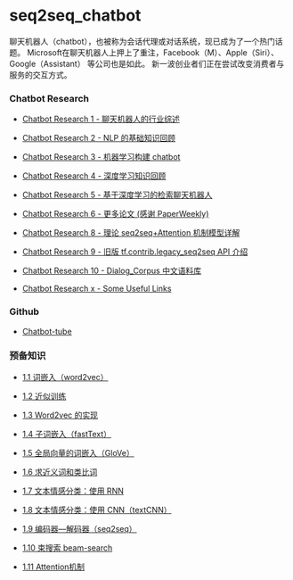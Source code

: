 # seq2seq_chatbot

聊天机器人（chatbot），也被称为会话代理或对话系统，现已成为了一个热门话题。 Microsoft在聊天机器人上押上了重注，Facebook（M）、Apple（Siri）、Google（Assistant） 等公司也是如此。 新一波创业者们正在尝试改变消费者与服务的交互方式。

### Chatbot Research

- [Chatbot Research 1 - 聊天机器人的行业综述][bot1]

- [Chatbot Research 2 - NLP 的基础知识回顾][bot2]

- [Chatbot Research 3 - 机器学习构建 chatbot][bot3]

- [Chatbot Research 4 - 深度学习知识回顾][bot4]

- [Chatbot Research 5 - 基于深度学习的检索聊天机器人][bot5]

- [Chatbot Research 6 - 更多论文 (感谢 PaperWeekly)][bot6]

- [Chatbot Research 8 - 理论 seq2seq+Attention 机制模型详解][bot8]

- [Chatbot Research 9 - 旧版 tf.contrib.legacy_seq2seq API 介绍][0]

- [Chatbot Research 10 - Dialog_Corpus 中文语料库][bot10]

- [Chatbot Research x - Some Useful Links][bot5_1]

[bot1]: http://www.iequa.com/2019/08/11/chatbot-research1/
[bot2]: http://www.iequa.com/2019/08/12/chatbot-research2/
[bot3]: http://www.iequa.com/2019/08/13/chatbot-research3/
[bot4]: http://www.iequa.com/2019/08/14/chatbot-research4/
[bot5]: http://www.iequa.com/2019/08/15/chatbot-research5/
[bot6]: http://www.iequa.com/2019/08/16/chatbot-research6/
[bot8]: http://www.iequa.com/3017/11/17/chatbot-research8/
[bot10]: http://www.iequa.com/2019/08/20/chatbot-research10/

[bot5_1]: http://www.iequa.com/2019/08/15/chatbot-research5_1/

### Github

- [Chatbot-tube](https://github.com/chatbot-tube)

### 预备知识

- [1.1 词嵌入（word2vec）][0]

- [1.2 近似训练][0]

- [1.3 Word2vec 的实现][0]

- [1.4 子词嵌入（fastText）][0]

- [1.5 全局向量的词嵌入（GloVe）][0]

- [1.6 求近义词和类比词][0]

- [1.7 文本情感分类：使用 RNN][0]

- [1.8 文本情感分类：使用 CNN（textCNN）][0]

- [1.9 编码器—解码器（seq2seq）][0]

- [1.10 束搜索 beam-search][0]

- [1.11 Attention机制][0]


[0]: https://github.com/blair101/seq2seq_chatbot/
